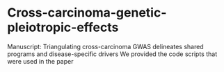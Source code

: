 # Cross-carcinoma-genetic-pleiotropic-effects
Manuscript: Triangulating cross-carcinoma GWAS delineates shared programs and disease-specific drivers
We provided the code scripts that were used in the paper

